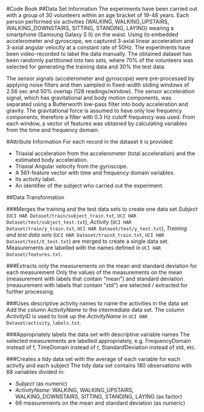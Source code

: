 #Code Book
##Data Set Information
The experiments have been carried out with a group of 30 volunteers within an age bracket of 19-48 years. Each person performed six activities (WALKING, WALKING_UPSTAIRS, WALKING_DOWNSTAIRS, SITTING, STANDING, LAYING) wearing a smartphone (Samsung Galaxy S II) on the waist. Using its embedded accelerometer and gyroscope, we captured 3-axial linear acceleration and 3-axial angular velocity at a constant rate of 50Hz. The experiments have been video-recorded to label the data manually. The obtained dataset has been randomly partitioned into two sets, where 70% of the volunteers was selected for generating the training data and 30% the test data.

The sensor signals (accelerometer and gyroscope) were pre-processed by applying noise filters and then sampled in fixed-width sliding windows of 2.56 sec and 50% overlap (128 readings/window). The sensor acceleration signal, which has gravitational and body motion components, was separated using a Butterworth low-pass filter into body acceleration and gravity. The gravitational force is assumed to have only low frequency components, therefore a filter with 0.3 Hz cutoff frequency was used. From each window, a vector of features was obtained by calculating variables from the time and frequency domain.

#Attribute Information
For each record in the dataset it is provided:
- Triaxial acceleration from the accelerometer (total acceleration) and the estimated body acceleration.
- Triaxial Angular velocity from the gyroscope.
- A 561-feature vector with time and frequency domain variables.
- Its activity label.
- An identifier of the subject who carried out the experiment.

##Data Transformation

###Merges the training and the test data sets to create one data set
*Subject* (`UCI HAR Dataset/train/subject_train.txt`, `UCI HAR Dataset/test/subject_test.txt`), *Activity* (`UCI HAR Dataset/train/y_train.txt`, `UCI HAR Dataset/test/y_test.txt`), *Training and test data sets* (`UCI HAR Dataset/trainX_train.txt`, `UCI HAR Dataset/test/X_test.txt`) are merged to create a single data set. Measurements are labelled with the names defined in `UCI HAR Dataset/features.txt`.

###Extracts only the measurements on the mean and standard deviation for each measurement
Only the values of the measurements on the mean (measurement with labels that contain "mean") and standard deviation (measurement with labels that contain "std") are selected / extracted for further processing.

###Uses descriptive activity names to name the activities in the data set
Add the column *ActivityName* to the intermediate data set. The column *ActivityID* is used to look up the *ActivityName* in `UCI HAR Dataset/activity_labels.txt`.

###Appropriately labels the data set with descriptive variable names
The selected measurements are labelled appropriately, e.g. FrequencyDomain instead of f, TimeDomain instead of t, StandardDeviation instead of std, etc. 

###Creates a tidy data set with the average of each variable for each activity and each subject
The tidy data set contains 180 observations with 68 variables divided in:

- *Subject* (as numeric)
- *ActivityName*: WALKING, WALKING_UPSTAIRS, WALKING_DOWNSTAIRS, SITTING, STANDING, LAYING (as factor)
- 66 measurements on the mean and standard deviation (as numeric)
